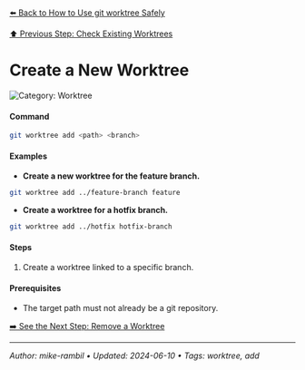 [⬅️ Back to How to Use git worktree Safely](https://github.com/mike-rambil/Advanced-Git/blob/main/contents/how-to-use-git-worktree-safely.md)

[⬆️ Previous Step: Check Existing Worktrees](https://github.com/mike-rambil/Advanced-Git/blob/main/contents/check-existing-worktrees.md)

# Create a New Worktree


![Category: Worktree](https://img.shields.io/badge/Category-Worktree-blue)

#### Command
```sh
git worktree add <path> <branch>
```

#### Examples
- **Create a new worktree for the feature branch.** 

 ```sh
git worktree add ../feature-branch feature 
 ```
- **Create a worktree for a hotfix branch.** 

 ```sh
git worktree add ../hotfix hotfix-branch 
 ```


#### Steps
1. Create a worktree linked to a specific branch.


#### Prerequisites
- The target path must not already be a git repository.


[➡️ See the Next Step: Remove a Worktree](https://github.com/mike-rambil/Advanced-Git/blob/main/contents/remove-a-worktree.md)

---

_Author: mike-rambil • Updated: 2024-06-10 • Tags: worktree, add_
